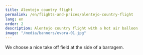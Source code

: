 ```yaml
---
title: Alentejo country flight
permalink: /en/flights-and-prices/alentejo-country-flight
lang: en
order: 2
description: Alentejo country flight with a hot air balloon
image: "/media/banners/evora-01.jpg"
---
```


We choose a nice take off field at the side of a barragem.
